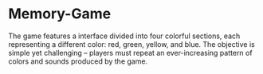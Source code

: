 # Memory-Game
The game features a interface divided into four colorful sections, each representing a different color: red, green, yellow, and blue. The objective is simple yet challenging – players must repeat an ever-increasing pattern of colors and sounds produced by the game.
